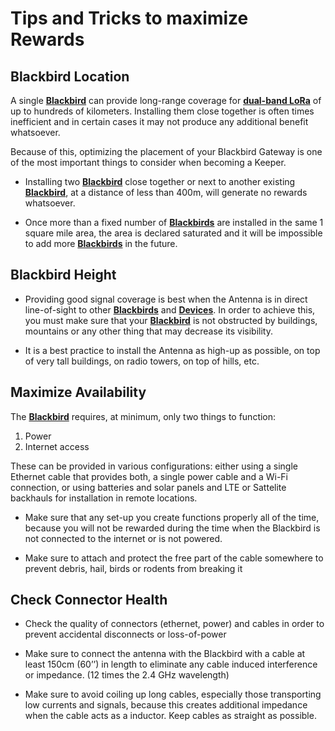 # Tips and Tricks to maximize Rewards

## Blackbird Location

A single **[Blackbird](docs/Chirp-Wiki/Hardware/Blackbird.md)** can provide long-range coverage for **[dual-band LoRa](docs/Chirp-Wiki/IoT-Protocols/LoRa/Dual-band-LoRa.md)** of up to hundreds of kilometers. Installing them close together is often times inefficient and in certain cases it may not produce any additional benefit whatsoever.

Because of this, optimizing the placement of your Blackbird Gateway is one of the most important things to consider when becoming a Keeper. 

-	Installing two **[Blackbird](docs/Chirp-Wiki/Hardware/Blackbird.md)** close together or next to another existing **[Blackbird](docs/Chirp-Wiki/Hardware/Blackbird.md)**, at a distance of less than 400m, will generate no rewards whatsoever. 

-	Once more than a fixed number of **[Blackbirds](docs/Chirp-Wiki/Hardware/Blackbird.md)** are installed in the same 1 square mile area, the area is declared saturated and it will be impossible to add more **[Blackbirds](docs/Chirp-Wiki/Hardware/Blackbird.md)** in the future.

## Blackbird Height

-	Providing good signal coverage is best when the Antenna is in direct line-of-sight to other **[Blackbirds](docs/Chirp-Wiki/Hardware/Blackbird.md)** and **[Devices](docs/Chirp-Wiki/IoT-Protocols/LoRa/LoRa-Hardware.md)**. In order to achieve this, you must make sure that your **[Blackbird](docs/Chirp-Wiki/Hardware/Blackbird.md)** is not obstructed by buildings, mountains or any other thing that may decrease its visibility.

-	It is a best practice to install the Antenna as high-up as possible, on top of very tall buildings, on radio towers, on top of hills, etc. 

## Maximize Availability

The **[Blackbird](docs/Chirp-Wiki/Hardware/Blackbird.md)** requires, at minimum, only two things to function: 

1.	Power
2.	Internet access 

These can be provided in various configurations: either using a single Ethernet cable that provides both, a single power cable and a Wi-Fi connection, or using batteries and solar panels and LTE or Sattelite backhauls for installation in remote locations.

-	Make sure that any set-up you create functions properly all of the time, because you will not be rewarded during the time when the Blackbird is not connected to the internet or is not powered. 

-	Make sure to attach and protect the free part of the cable somewhere to prevent debris, hail, birds or rodents from breaking it

## Check Connector Health

-	Check the quality of connectors (ethernet, power) and cables in order to prevent accidental disconnects or loss-of-power

-	Make sure to connect the antenna with the Blackbird with a cable at least 150cm (60’’) in length to eliminate any cable induced interference or impedance. (12 times the 2.4 GHz wavelength)

-	Make sure to avoid coiling up long cables, especially those transporting low currents and signals, because this creates additional impedance when the cable acts as a inductor. Keep cables as straight as possible.


